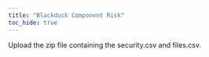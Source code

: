 ```yaml
---
title: "Blackduck Component Risk"
toc_hide: true
---
```

Upload the zip file containing the security.csv and files.csv.